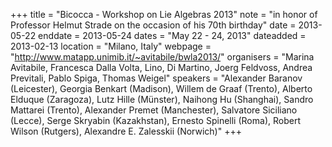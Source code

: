 +++
title = "Bicocca - Workshop on Lie Algebras 2013"
note = "in honor of Professor Helmut Strade on the occasion of his 70th birthday"
date = 2013-05-22
enddate = 2013-05-24
dates = "May 22 - 24, 2013"
dateadded = 2013-02-13
location = "Milano, Italy"
webpage = "http://www.matapp.unimib.it/~avitabile/bwla2013/"
organisers = "Marina Avitabile, Francesca Dalla Volta, Lino, Di Martino, Joerg Feldvoss, Andrea Previtali, Pablo Spiga, Thomas Weigel"
speakers = "Alexander Baranov (Leicester), Georgia Benkart (Madison), Willem de Graaf (Trento), Alberto Elduque (Zaragoza), Lutz Hille (Münster), Naihong Hu (Shanghai), Sandro Mattarei (Trento), Alexander Premet (Manchester), Salvatore Siciliano (Lecce), Serge Skryabin (Kazakhstan), Ernesto Spinelli (Roma), Robert Wilson (Rutgers), Alexandre E. Zalesskii (Norwich)"
+++
